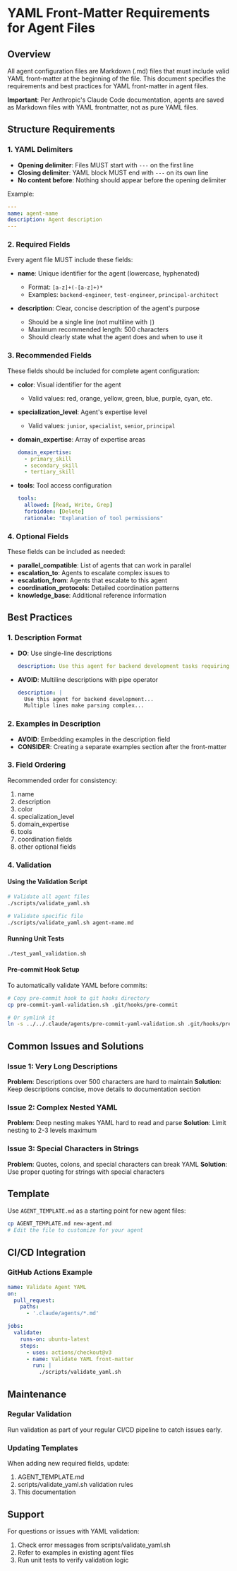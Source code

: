 # YAML Front-Matter Requirements for Agent Files

## Overview
All agent configuration files are Markdown (.md) files that must include valid YAML front-matter at the beginning of the file. This document specifies the requirements and best practices for YAML front-matter in agent files.

**Important**: Per Anthropic's Claude Code documentation, agents are saved as Markdown files with YAML frontmatter, not as pure YAML files.

## Structure Requirements

### 1. YAML Delimiters
- **Opening delimiter**: Files MUST start with `---` on the first line
- **Closing delimiter**: YAML block MUST end with `---` on its own line
- **No content before**: Nothing should appear before the opening delimiter

Example:
```yaml
---
name: agent-name
description: Agent description
---
```

### 2. Required Fields
Every agent file MUST include these fields:

- **name**: Unique identifier for the agent (lowercase, hyphenated)
  - Format: `[a-z]+(-[a-z]+)*`
  - Examples: `backend-engineer`, `test-engineer`, `principal-architect`

- **description**: Clear, concise description of the agent's purpose
  - Should be a single line (not multiline with `|`)
  - Maximum recommended length: 500 characters
  - Should clearly state what the agent does and when to use it

### 3. Recommended Fields
These fields should be included for complete agent configuration:

- **color**: Visual identifier for the agent
  - Valid values: red, orange, yellow, green, blue, purple, cyan, etc.

- **specialization_level**: Agent's expertise level
  - Valid values: `junior`, `specialist`, `senior`, `principal`

- **domain_expertise**: Array of expertise areas
  ```yaml
  domain_expertise:
    - primary_skill
    - secondary_skill
    - tertiary_skill
  ```

- **tools**: Tool access configuration
  ```yaml
  tools:
    allowed: [Read, Write, Grep]
    forbidden: [Delete]
    rationale: "Explanation of tool permissions"
  ```

### 4. Optional Fields
These fields can be included as needed:

- **parallel_compatible**: List of agents that can work in parallel
- **escalation_to**: Agents to escalate complex issues to
- **escalation_from**: Agents that escalate to this agent
- **coordination_protocols**: Detailed coordination patterns
- **knowledge_base**: Additional reference information

## Best Practices

### 1. Description Format
- **DO**: Use single-line descriptions
  ```yaml
  description: Use this agent for backend development tasks requiring FAANG-level expertise
  ```

- **AVOID**: Multiline descriptions with pipe operator
  ```yaml
  description: |
    Use this agent for backend development...
    Multiple lines make parsing complex...
  ```

### 2. Examples in Description
- **AVOID**: Embedding examples in the description field
- **CONSIDER**: Creating a separate examples section after the front-matter

### 3. Field Ordering
Recommended order for consistency:
1. name
2. description  
3. color
4. specialization_level
5. domain_expertise
6. tools
7. coordination fields
8. other optional fields

### 4. Validation

#### Using the Validation Script
```bash
# Validate all agent files
./scripts/validate_yaml.sh

# Validate specific file
./scripts/validate_yaml.sh agent-name.md
```

#### Running Unit Tests
```bash
./test_yaml_validation.sh
```

#### Pre-commit Hook Setup
To automatically validate YAML before commits:

```bash
# Copy pre-commit hook to git hooks directory
cp pre-commit-yaml-validation.sh .git/hooks/pre-commit

# Or symlink it
ln -s ../../.claude/agents/pre-commit-yaml-validation.sh .git/hooks/pre-commit
```

## Common Issues and Solutions

### Issue 1: Very Long Descriptions
**Problem**: Descriptions over 500 characters are hard to maintain
**Solution**: Keep descriptions concise, move details to documentation section

### Issue 2: Complex Nested YAML
**Problem**: Deep nesting makes YAML hard to read and parse
**Solution**: Limit nesting to 2-3 levels maximum

### Issue 3: Special Characters in Strings
**Problem**: Quotes, colons, and special characters can break YAML
**Solution**: Use proper quoting for strings with special characters

## Template
Use `AGENT_TEMPLATE.md` as a starting point for new agent files:

```bash
cp AGENT_TEMPLATE.md new-agent.md
# Edit the file to customize for your agent
```

## CI/CD Integration

### GitHub Actions Example
```yaml
name: Validate Agent YAML
on:
  pull_request:
    paths:
      - '.claude/agents/*.md'

jobs:
  validate:
    runs-on: ubuntu-latest
    steps:
      - uses: actions/checkout@v3
      - name: Validate YAML front-matter
        run: |
          ./scripts/validate_yaml.sh
```

## Maintenance

### Regular Validation
Run validation as part of your regular CI/CD pipeline to catch issues early.

### Updating Templates
When adding new required fields, update:
1. AGENT_TEMPLATE.md
2. scripts/validate_yaml.sh validation rules
3. This documentation

## Support
For questions or issues with YAML validation:
1. Check error messages from scripts/validate_yaml.sh
2. Refer to examples in existing agent files
3. Run unit tests to verify validation logic